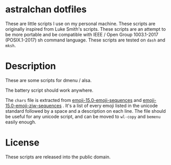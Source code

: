 # astralchan dotfiles

These are little scripts I use on my personal machine. These scripts are
originally inspired from Luke Smith's scripts. These scripts are an attempt to
be more portable and be compatible with IEEE / Open Group 1003.1-2017
(POSIX.1-2017) sh command language. These scripts are tested on `dash` and
`mksh`.

# Description

These are some scripts for dmenu / alsa.

The battery script should work anywhere.

The `chars` file is extracted from
[emoji-15.0-emoji-sequences](https://unicode.org/Public/emoji/15.0/emoji-sequences.txt)
and
[emoji-15.0-emoji-zjw-sequences](https://www.unicode.org/Public/emoji/15.0/emoji-zwj-sequences.txt)
. It's a list of every emoji listed in the unicode standard followed by a space
and a description on each line. The file should be useful for any unicode
script, and can be moved to `wl-copy` and `bemenu` easily enough.

# License

These scripts are released into the public domain.
